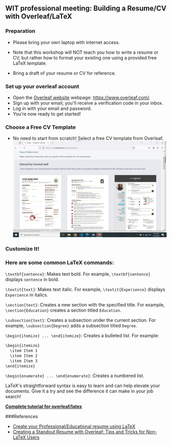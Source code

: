 ## WIT professional meeting: Building a Resume/CV with Overleaf/LaTeX

### Preparation
- Please bring your own laptop with internet access.

- Note that this workshop will NOT teach you how to write a resume or CV, but rather how to format your existing one using a provided free LaTeX template.

- Bring a draft of your resume or CV for reference.


### Set up your overleaf account
- Open the [Overleaf website](https://www.overleaf.com/) webpage: https://www.overleaf.com/.
- Sign up with your email; you'll receive a verification code in your inbox.
- Log in with your email and password.
- You’re now ready to get started!

### Choose a Free CV Template
- No need to start from scratch! Select a free CV template from Overleaf.
![template](meeting_latex\snapshots\leaf_template.png)

### Customize It!

### Here are some common LaTeX commands:

`\textbf{sentence}`: Makes text bold. For example, `\textbf{sentence}` displays `sentence` in bold.

`\textit{text}`: Makes text italic. For example, `\textit{Experience}` displays `Experience` in italics.

`\section{text}`: Creates a new section with the specified title. For example, `\section{Education}` creates a section titled `Education`.

`\subsection{text}`: Creates a subsection under the current section. For example, `\subsection{Degree}` adds a subsection titled `Degree`.

`\begin{itemize} ... \end{itemize}`: Creates a bulleted list. For example:

```
\begin{itemize}
  \item Item 1
  \item Item 2
  \item Item 3
\end{itemize}
```

`\begin{enumerate} ... \end{enumerate}`: Creates a numbered list.

LaTeX's straightforward syntax is easy to learn and can help elevate your documents. Give it a try and see the difference it can make in your job search!

**[Complete tutorial for overleaf/latex](https://www.overleaf.com/learn/latex/Tutorials)**


###References
- [Create your Professional/Educational resume using LaTeX](https://towardsdatascience.com/create-your-professional-educational-resume-using-latex-7bc371f201e3)
- [Creating a Standout Resume with Overleaf: Tips and Tricks for Non-LaTeX Users](https://www.linkedin.com/pulse/creating-standout-resume-overleaf-tips-tricks-non-latex-arun-gopi/)
